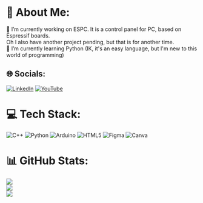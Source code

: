 # 💫 About Me:
🔭 I’m currently working on  ESPC. It is a control panel for PC, based on Espressif boards.<br>      Oh I also have another project pending, but that is for another time.<br>🌱 I’m currently learning Python (IK, it's an easy language, but I'm new to this world of programming)<br>


## 🌐 Socials:
[![LinkedIn](https://img.shields.io/badge/LinkedIn-%230077B5.svg?logo=linkedin&logoColor=white)](https://linkedin.com/in/Isa_Jasni)  [![YouTube](https://img.shields.io/badge/YouTube-%23FF0000.svg?logo=YouTube&logoColor=white)](https://youtube.com/@StillNotEngineer) 

# 💻 Tech Stack:
![C++]() ![Python](https://img.shields.io/badge/python-3670A0?style=for-the-badge&logo=python&logoColor=ffdd54) ![Arduino](https://img.shields.io/badge/-Arduino-00979D?style=for-the-badge&logo=Arduino&logoColor=white) ![HTML5](https://img.shields.io/badge/html5-%23E34F26.svg?style=for-the-badge&logo=html5&logoColor=white) ![Figma]() ![Canva]()
# 📊 GitHub Stats:
![](https://github-readme-stats.vercel.app/api?username=IsaJasni&theme=tokyonight&hide_border=false&include_all_commits=true&count_private=true)<br/>
![](https://nirzak-streak-stats.vercel.app/?user=IsaJasni&theme=tokyonight&hide_border=false)<br/>
![](https://github-readme-stats.vercel.app/api/top-langs/?username=IsaJasni&theme=tokyonight&hide_border=false&include_all_commits=true&count_private=true&layout=compact)

<!-- Proudly created with GPRM ( https://gprm.itsvg.in ) -->

